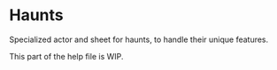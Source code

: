 # Haunts

Specialized actor and sheet for haunts, to handle their unique features.

This part of the help file is WIP.
